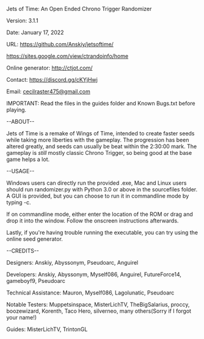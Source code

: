Jets of Time: An Open Ended Chrono Trigger Randomizer

Version: 3.1.1

Date: January 17, 2022

URL: https://github.com/Anskiy/jetsoftime/

https://sites.google.com/view/ctrandoinfo/home

Online generator: http://ctjot.com/

Contact: https://discord.gg/cKYjHwj
         
Email:   cecilraster475@gmail.com

IMPORTANT: Read the files in the guides folder and Known Bugs.txt before playing.

--ABOUT--

Jets of Time is a remake of Wings of Time, intended to create faster seeds while taking more liberties with the gameplay. The progression has been altered greatly, and seeds can usually be beat within the 2:30:00 mark. The gameplay is *still* mostly classic Chrono Trigger, so being good at the base game helps a lot.

--USAGE--

Windows users can directly run the provided .exe, Mac and Linux users should run randomizer.py with Python 3.0 or above in the sourcefiles folder. A GUI is provided, but you can choose to run it in commandline mode by typing -c. 

If on commandline mode, either enter the location of the ROM or drag and drop it into the window. Follow the onscreen instructions afterwards.

Lastly, if you're having trouble running the executable, you can try using the online seed generator.

--CREDITS--

Designers: Anskiy, Abyssonym, Pseudoarc, Anguirel

Developers: Anskiy, Abyssonym, Myself086, Anguirel, FutureForce14, gameboyf9, Pseudoarc

Technical Assistance: Mauron, Myself086, Lagolunatic, Pseudoarc

Notable Testers: Muppetsinspace, MisterLichTV, TheBigSalarius, proccy, boozewizard, Korenth, Taco Hero, silverneo, many others(Sorry if I forgot your name!)

Guides: MisterLichTV, TrintonGL
